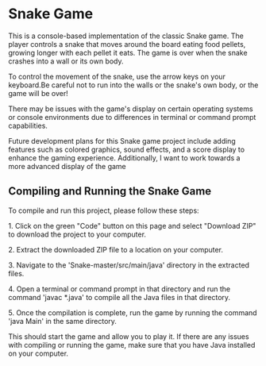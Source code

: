 <h1>Snake Game</h1>
<p>This is a console-based implementation of the classic Snake game. The player controls a snake that moves around the board eating food pellets, growing longer with each pellet it eats. The game is over when the snake crashes into a wall or its own body.</p>
<p>To control the movement of the snake, use the arrow keys on your keyboard.Be careful not to run into the walls or the snake's own body, or the game will be over!</p>
<p>
<p>
There may be issues with the game's display on certain operating systems or console environments due to differences in terminal or command prompt capabilities. </p>
<p>Future development plans for this Snake game project include adding features such as colored graphics, sound effects, and a score display to enhance the gaming experience. Additionally, I want to work towards a more advanced display of the game</p>
<h2>Compiling and Running the Snake Game</h2>
<p>To compile and run this project, please follow these steps:

<p>1. Click on the green "Code" button on this page and select "Download ZIP" to download the project to your computer.</p>
<p>2. Extract the downloaded ZIP file to a location on your computer.</p>
<p>3. Navigate to the 'Snake-master/src/main/java' directory in the extracted files.</p>
<p>4. Open a terminal or command prompt in that directory and run the command 'javac *.java' to compile all the Java files in that directory.</p>
<p>5. Once the compilation is complete, run the game by running the command 'java Main' in the same directory.</p>
<p>This should start the game and allow you to play it. If there are any issues with compiling or running the game, make sure that you have Java installed on your computer.</p>